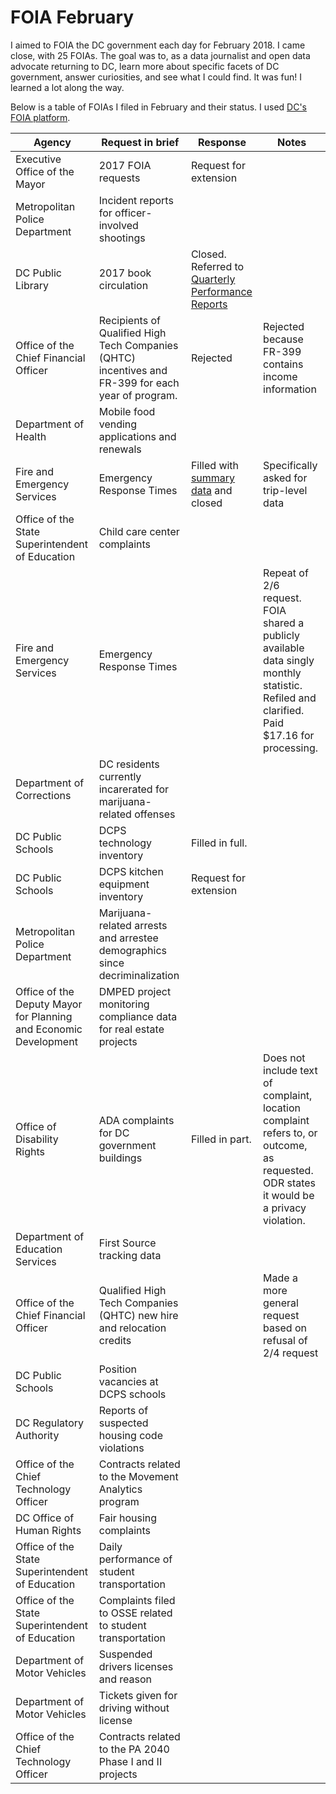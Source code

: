 # FOIA February
I aimed to FOIA the DC government each day for February 2018. I came close, with 25 FOIAs. The goal was to, as a data journalist and open data advocate returning to DC, learn more about specific facets of DC government, answer curiosities, and see what I could find. It was fun! I learned a lot along the way.

Below is a table of FOIAs I filed in February and their status. I used [DC's FOIA platform](https://foia-dc.gov/app/palLogin.aspx). 

| Agency                                                           | Request in brief                                                                                   | Response                                                                                                           | Notes                                                                                                                                     |
|------------------------------------------------------------------|----------------------------------------------------------------------------------------------------|--------------------------------------------------------------------------------------------------------------------|-------------------------------------------------------------------------------------------------------------------------------------------|
| Executive Office of the Mayor                                    | 2017 FOIA requests                                                                                 | Request for extension                                                                                              |                                                                                                                                           |
| Metropolitan Police Department                                   | Incident reports for officer-involved shootings                                                    |                                                                                                                    |                                                                                                                                           |
| DC Public Library                                                | 2017 book circulation                                                                              | Closed. Referred to [Quarterly Performance Reports](https://www.dclibrary.org/search/node/Quarterly%20Performance) |                                                                                                                                           |
| Office of the Chief Financial Officer                            | Recipients of Qualified High Tech Companies (QHTC) incentives and FR-399 for each year of program. | Rejected                                                                                                           | Rejected because FR-399 contains income information                                                                                       |
| Department of Health                                             | Mobile food vending applications and renewals                                                      |                                                                                                                    |                                                                                                                                           |
| Fire and Emergency Services                                      | Emergency Response Times                                                                           | Filled with [summary data](https://fems.dc.gov/page/ems-response-time) and closed                                  | Specifically asked for trip-level data                                                                                                    |
| Office of the State Superintendent of Education                  | Child care center complaints                                                                       |                                                                                                                    |                                                                                                                                           |
| Fire and Emergency Services                                      | Emergency Response Times                                                                           |                                                                                                                    | Repeat of 2/6 request. FOIA shared a publicly available data singly monthly statistic. Refiled and clarified. Paid $17.16 for processing. |
| Department of Corrections                                        | DC residents currently incarerated for marijuana-related offenses                                  |                                                                                                                    |                                                                                                                                           |
| DC Public Schools                                                | DCPS technology inventory                                                                          | Filled in full.                                                                                                    |                                                                                                                                           |
| DC Public Schools                                                | DCPS kitchen equipment inventory                                                                   | Request for extension                                                                                              |                                                                                                                                           |
| Metropolitan Police Department                                   | Marijuana-related arrests and arrestee demographics since decriminalization                        |                                                                                                                    |                                                                                                                                           |
| Office of the Deputy Mayor for Planning and Economic Development | DMPED project monitoring compliance data for real estate projects                                  |                                                                                                                    |                                                                                                                                           |
| Office of Disability Rights                                      | ADA complaints for DC government buildings                                                         | Filled in part.                                                                                                    | Does not include text of complaint, location complaint refers to, or outcome, as requested. ODR states it would be a privacy violation.   |
| Department of Education Services                                 | First Source tracking data                                                                         |                                                                                                                    |                                                                                                                                           |
| Office of the Chief Financial Officer                            | Qualified High Tech Companies (QHTC) new hire and relocation credits                               |                                                                                                                    | Made a more general request based on refusal of 2/4 request                                                                               |
| DC Public Schools                                                | Position vacancies at DCPS schools                                                                 |                                                                                                                    |                                                                                                                                           |
| DC Regulatory Authority                                          | Reports of suspected housing code violations                                                       |                                                                                                                    |                                                                                                                                           |
| Office of the Chief Technology Officer                           | Contracts related to the Movement Analytics program                                                |                                                                                                                    |                                                                                                                                           |
| DC Office of Human Rights                                        | Fair housing complaints                                                                            |                                                                                                                    |                                                                                                                                           |
| Office of the State Superintendent of Education                  | Daily performance of student transportation                                                        |                                                                                                                    |                                                                                                                                           |
| Office of the State Superintendent of Education                  | Complaints filed to OSSE related to student transportation                                         |                                                                                                                    |                                                                                                                                           |
| Department of Motor Vehicles                                     | Suspended drivers licenses and reason                                                              |                                                                                                                    |                                                                                                                                           |
| Department of Motor Vehicles                                     | Tickets given for driving without license                                                          |                                                                                                                    |                                                                                                                                           |
| Office of the Chief Technology Officer                           | Contracts related to the PA 2040 Phase I and II projects                                           |                                                                                                                    |                                                                                                                                           |
